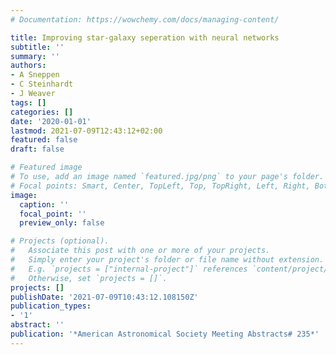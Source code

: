 ```yaml
---
# Documentation: https://wowchemy.com/docs/managing-content/

title: Improving star-galaxy seperation with neural networks
subtitle: ''
summary: ''
authors:
- A Sneppen
- C Steinhardt
- J Weaver
tags: []
categories: []
date: '2020-01-01'
lastmod: 2021-07-09T12:43:12+02:00
featured: false
draft: false

# Featured image
# To use, add an image named `featured.jpg/png` to your page's folder.
# Focal points: Smart, Center, TopLeft, Top, TopRight, Left, Right, BottomLeft, Bottom, BottomRight.
image:
  caption: ''
  focal_point: ''
  preview_only: false

# Projects (optional).
#   Associate this post with one or more of your projects.
#   Simply enter your project's folder or file name without extension.
#   E.g. `projects = ["internal-project"]` references `content/project/deep-learning/index.md`.
#   Otherwise, set `projects = []`.
projects: []
publishDate: '2021-07-09T10:43:12.108150Z'
publication_types:
- '1'
abstract: ''
publication: '*American Astronomical Society Meeting Abstracts# 235*'
---
```

